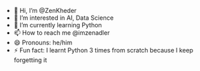 - 👋 Hi, I’m @ZenKheder
- 👀 I’m interested in AI, Data Science
- 🌱 I’m currently learning Python
- 📫 How to reach me @imzenadler
- 😄 Pronouns: he/him
- ⚡ Fun fact: I learnt Python 3 times from scratch because I keep forgetting it

<!---
ZenKheder/ZenKheder is a ✨ special ✨ repository because its `README.md` (this file) appears on your GitHub profile.
You can click the Preview link to take a look at your changes.
--->
